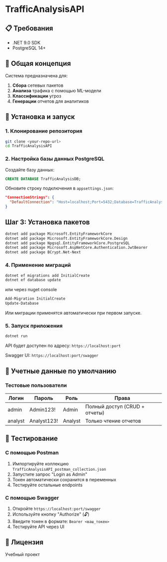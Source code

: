 # TrafficAnalysisAPI

## 📋 Требования

- .NET 9.0 SDK
- PostgreSQL 14+

## 🎯 Общая концепция

Система предназначена для:
1. **Сбора** сетевых пакетов
2. **Анализа** трафика с помощью ML-модели
3. **Классификации** угроз
4. **Генерации** отчетов для аналитиков


## 🚀 Установка и запуск

### 1. Клонирование репозитория

```bash
git clone <your-repo-url>
cd TrafficAnalysisAPI
```

### 2. Настройка базы данных PostgreSQL

Создайте базу данных:

```sql
CREATE DATABASE TrafficAnalysisDB;
```

Обновите строку подключения в `appsettings.json`:

```json
"ConnectionStrings": {
  "DefaultConnection": "Host=localhost;Port=5432;Database=TrafficAnalysisDB;Username=postgres;Password=ваш_пароль"
}
```

## Шаг 3: Установка пакетов

```bash
dotnet add package Microsoft.EntityFrameworkCore
dotnet add package Microsoft.EntityFrameworkCore.Design
dotnet add package Npgsql.EntityFrameworkCore.PostgreSQL
dotnet add package Microsoft.AspNetCore.Authentication.JwtBearer
dotnet add package BCrypt.Net-Next
```


### 4. Применение миграций

```bash
dotnet ef migrations add InitialCreate
dotnet ef database update
```
или через nuget console

```bash
Add-Migration InitialCreate
Update-Database
```

Или миграции применятся автоматически при первом запуске.

### 5. Запуск приложения

```bash
dotnet run
```

API будет доступен по адресу: `https://localhost:port`

Swagger UI: `https://localhost:port/swagger`

## 👥 Учетные данные по умолчанию

### Тестовые пользователи

| Логин   | Пароль        | Роль     | Права                          |
|---------|---------------|----------|--------------------------------|
| admin   | Admin123!     | Admin    | Полный доступ (CRUD + отчеты)  |
| analyst | Analyst123!   | Analyst  | Только чтение отчетов          |


## 🧪 Тестирование

### С помощью Postman

1. Импортируйте коллекцию `TrafficAnalysisAPI_postman_collection.json`
2. Запустите запрос "Login as Admin"
3. Токен автоматически сохранится в переменных
4. Тестируйте остальные endpoints

### С помощью Swagger

1. Откройте `https://localhost:port/swagger`
2. Используйте кнопку "Authorize" (🔓)
3. Введите токен в формате: `Bearer <ваш_токен>`
4. Тестируйте API через UI



## 📄 Лицензия

Учебный проект


